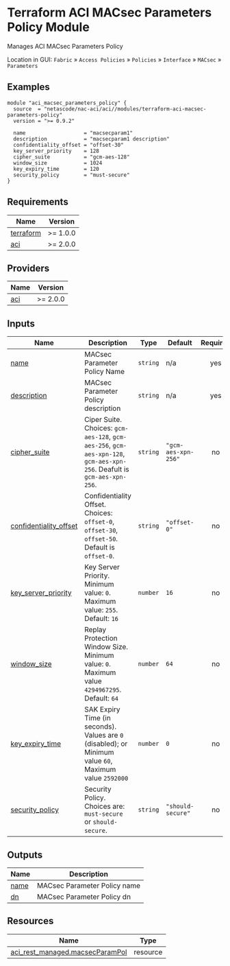 <!-- BEGIN_TF_DOCS -->
# Terraform ACI MACsec Parameters Policy Module

Manages ACI MACsec Parameters Policy

Location in GUI:
`Fabric` » `Access Policies` » `Policies` » `Interface` » `MACsec` » `Parameters`

## Examples

```hcl
module "aci_macsec_parameters_policy" {
  source  = "netascode/nac-aci/aci//modules/terraform-aci-macsec-parameters-policy"
  version = ">= 0.9.2"

  name                   = "macsecparam1"
  description            = "macsecparam1 description"
  confidentiality_offset = "offset-30"
  key_server_priority    = 128
  cipher_suite           = "gcm-aes-128"
  window_size            = 1024
  key_expiry_time        = 120
  security_policy        = "must-secure"
}
```

## Requirements

| Name | Version |
|------|---------|
| <a name="requirement_terraform"></a> [terraform](#requirement\_terraform) | >= 1.0.0 |
| <a name="requirement_aci"></a> [aci](#requirement\_aci) | >= 2.0.0 |

## Providers

| Name | Version |
|------|---------|
| <a name="provider_aci"></a> [aci](#provider\_aci) | >= 2.0.0 |

## Inputs

| Name | Description | Type | Default | Required |
|------|-------------|------|---------|:--------:|
| <a name="input_name"></a> [name](#input\_name) | MACsec Parameter Policy Name | `string` | n/a | yes |
| <a name="input_description"></a> [description](#input\_description) | MACsec Parameter Policy description | `string` | n/a | yes |
| <a name="input_cipher_suite"></a> [cipher\_suite](#input\_cipher\_suite) | Ciper Suite. Choices: `gcm-aes-128`, `gcm-aes-256`, `gcm-aes-xpn-128`, `gcm-aes-xpn-256`.  Deafult is `gcm-aes-xpn-256`. | `string` | `"gcm-aes-xpn-256"` | no |
| <a name="input_confidentiality_offset"></a> [confidentiality\_offset](#input\_confidentiality\_offset) | Confidentiality Offset. Choices: `offset-0`, `offset-30`, `offset-50`. Default is `offset-0`. | `string` | `"offset-0"` | no |
| <a name="input_key_server_priority"></a> [key\_server\_priority](#input\_key\_server\_priority) | Key Server Priority. Minimum value: `0`. Maximum value: `255`. Default: `16` | `number` | `16` | no |
| <a name="input_window_size"></a> [window\_size](#input\_window\_size) | Replay Protection Window Size. Minimum value: `0`. Maximum value `4294967295`. Default: `64` | `number` | `64` | no |
| <a name="input_key_expiry_time"></a> [key\_expiry\_time](#input\_key\_expiry\_time) | SAK Expiry Time (in seconds). Values are `0` (disabled); or Minimum value `60`, Maximum value `2592000` | `number` | `0` | no |
| <a name="input_security_policy"></a> [security\_policy](#input\_security\_policy) | Security Policy. Choices are: `must-secure` or `should-secure`. | `string` | `"should-secure"` | no |

## Outputs

| Name | Description |
|------|-------------|
| <a name="output_name"></a> [name](#output\_name) | MACsec Parameter Policy name |
| <a name="output_dn"></a> [dn](#output\_dn) | MACsec Parameter Policy dn |

## Resources

| Name | Type |
|------|------|
| [aci_rest_managed.macsecParamPol](https://registry.terraform.io/providers/CiscoDevNet/aci/latest/docs/resources/rest_managed) | resource |
<!-- END_TF_DOCS -->